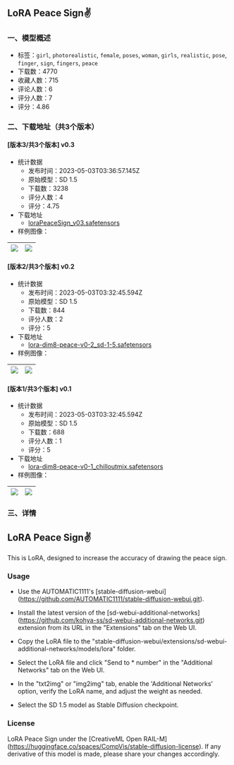 ## LoRA Peace Sign✌
### 一、模型概述

- 标签：`girl`, `photorealistic`, `female`, `poses`, `woman`, `girls`, `realistic`, `pose`, `finger`, `sign`, `fingers`, `peace`
- 下载数：4770
- 收藏人数：715
- 评论人数：6
- 评分人数：7
- 评分：4.86

### 二、下载地址（共3个版本）

#### [版本3/共3个版本] v0.3

- 统计数据
  - 发布时间：2023-05-03T03:36:57.145Z
  - 原始模型：SD 1.5
  - 下载数：3238
  - 评分人数：4
  - 评分：4.75
- 下载地址
  - [loraPeaceSign_v03.safetensors](https://civitai.com/api/download/models/61079)
- 样例图像：

| <img src="https://image.civitai.com/xG1nkqKTMzGDvpLrqFT7WA/531fa338-8408-4450-b103-a2b94a3bce40/width=450/670432.jpeg" /> | <img src="https://image.civitai.com/xG1nkqKTMzGDvpLrqFT7WA/815fd0f6-8148-4d62-a1e7-7d80b70cf226/width=450/670570.jpeg" /> |
| ---- | ---- |

#### [版本2/共3个版本] v0.2

- 统计数据
  - 发布时间：2023-05-03T03:32:45.594Z
  - 原始模型：SD 1.5
  - 下载数：844
  - 评分人数：2
  - 评分：5
- 下载地址
  - [lora-dim8-peace-v0-2_sd-1-5.safetensors](https://civitai.com/api/download/models/55894)
- 样例图像：

| <img src="https://image.civitai.com/xG1nkqKTMzGDvpLrqFT7WA/0166e7cd-e60a-4acd-1d34-94a6070ce100/width=450/605466.jpeg" /> | <img src="https://image.civitai.com/xG1nkqKTMzGDvpLrqFT7WA/ba12c86b-897e-4cc6-8dd6-05f07d791200/width=450/605467.jpeg" /> |
| ---- | ---- |

#### [版本1/共3个版本] v0.1

- 统计数据
  - 发布时间：2023-05-03T03:32:45.594Z
  - 原始模型：SD 1.5
  - 下载数：688
  - 评分人数：1
  - 评分：5
- 下载地址
  - [lora-dim8-peace-v0-1_chilloutmix.safetensors](https://civitai.com/api/download/models/53175)
- 样例图像：

| <img src="https://image.civitai.com/xG1nkqKTMzGDvpLrqFT7WA/05f7e0b7-1408-464c-6610-d0baa7f8e500/width=450/574408.jpeg" /> | <img src="https://image.civitai.com/xG1nkqKTMzGDvpLrqFT7WA/7b31b7de-db44-41a5-ae6e-f69beae07f00/width=450/574409.jpeg" /> |
| ---- | ---- |


### 三、详情
<h2>LoRA Peace Sign✌</h2><p>This is LoRA, designed to increase the accuracy of drawing the peace sign.</p><h3>Usage</h3><ul><li><p>Use the AUTOMATIC1111's [stable-diffusion-webui](<a target="_blank" rel="ugc" href="https://github.com/AUTOMATIC1111/stable-diffusion-webui.git">https://github.com/AUTOMATIC1111/stable-diffusion-webui.git</a>).</p></li><li><p>Install the latest version of the [sd-webui-additional-networks](<a target="_blank" rel="ugc" href="https://github.com/kohya-ss/sd-webui-additional-networks.git">https://github.com/kohya-ss/sd-webui-additional-networks.git</a>) extension from its URL in the "Extensions" tab on the Web UI.</p></li><li><p>Copy the LoRA file to the "stable-diffusion-webui/extensions/sd-webui-additional-networks/models/lora" folder.</p></li><li><p>Select the LoRA file and click "Send to * number" in the "Additional Networks" tab on the Web UI.</p></li><li><p>In the "txt2img" or "img2img" tab, enable the 'Additional Networks' option, verify the LoRA name, and adjust the weight as needed.</p></li><li><p>Select the SD 1.5 model as Stable Diffusion checkpoint.</p></li></ul><h3>License</h3><p>LoRA Peace Sign under the [CreativeML Open RAIL-M](<a target="_blank" rel="ugc" href="https://huggingface.co/spaces/CompVis/stable-diffusion-license">https://huggingface.co/spaces/CompVis/stable-diffusion-license</a>). If any derivative of this model is made, please share your changes accordingly.</p>